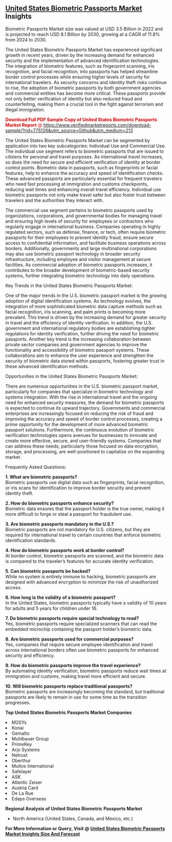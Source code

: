<h2><a href="https://www.verifiedmarketreports.com/download-sample/?rid=775126&amp;utm_source=Github&amp;utm_medium=213" target="_blank">United States Biometric Passports Market</a> Insights</h2><p>Biometric Passports Market size was valued at USD 3.5 Billion in 2022 and is projected to reach USD 8.1 Billion by 2030, growing at a CAGR of 11.8% from 2024 to 2030.</p><p><p>The United States Biometric Passports Market has experienced significant growth in recent years, driven by the increasing demand for enhanced security and the implementation of advanced identification technologies. The integration of biometric features, such as fingerprint scanning, iris recognition, and facial recognition, into passports has helped streamline border control processes while ensuring higher levels of security for international travelers. As security concerns and identity theft risks continue to rise, the adoption of biometric passports by both government agencies and commercial entities has become more critical. These passports provide not only better verification of identity but also reduced fraud and counterfeiting, making them a crucial tool in the fight against terrorism and illegal immigration.</p><p><p><span class=""><span style="color: #ff0000;"><strong>Download Full PDF Sample Copy of United States Biometric Passports Market Report</strong> @ </span><a href="https://www.verifiedmarketreports.com/download-sample/?rid=775126&amp;utm_source=Github&amp;utm_medium=213" target="_blank">https://www.verifiedmarketreports.com/download-sample/?rid=775126&amp;utm_source=Github&amp;utm_medium=213</a></span></p></p><p>The United States Biometric Passports Market can be segmented by application into two key subcategories: Individual Use and Commercial Use. The individual use segment refers to biometric passports that are issued to citizens for personal and travel purposes. As international travel increases, so does the need for secure and efficient verification of identity at border control points. Biometric data in passports, such as fingerprints or facial features, help to enhance the accuracy and speed of identification checks. These advanced passports are particularly essential for frequent travelers who need fast processing at immigration and customs checkpoints, reducing wait times and enhancing overall travel efficiency. Individual use biometric passports not only make travel safer but also foster trust between travelers and the authorities they interact with.<p>The commercial use segment pertains to biometric passports used by organizations, corporations, and governmental bodies for managing travel and ensuring high levels of security for employees or contractors who regularly engage in international business. Companies operating in highly regulated sectors, such as defense, finance, or tech, often require biometric passports for their employees to prevent identity fraud, ensure secure access to confidential information, and facilitate business operations across borders. Additionally, governments and large multinational corporations may also use biometric passport technology in broader security infrastructure, including employee and visitor management at secure facilities. As commercial adoption of biometric passports increases, it contributes to the broader development of biometric-based security systems, further integrating biometric technology into daily operations.<p>Key Trends in the United States Biometric Passports Market:</p><p>One of the major trends in the U.S. biometric passport market is the growing adoption of digital identification systems. As technology evolves, the integration of more sophisticated biometric data capture methods such as facial recognition, iris scanning, and palm prints is becoming more prevalent. This trend is driven by the increasing demand for greater security in travel and the efficiency of identity verification. In addition, the U.S. government and international regulatory bodies are establishing tighter regulations for identity verification, further driving the need for biometric passports. Another key trend is the increasing collaboration between private sector companies and government agencies to improve the functionality and accessibility of biometric passport systems. These collaborations aim to enhance the user experience and strengthen the security of biometric data stored within passports, fostering greater trust in these advanced identification methods.<p>Opportunities in the United States Biometric Passports Market:</p><p>There are numerous opportunities in the U.S. biometric passport market, particularly for companies that specialize in biometric technology and systems integration. With the rise in international travel and the ongoing need for enhanced security measures, the demand for biometric passports is expected to continue its upward trajectory. Governments and commercial enterprises are increasingly focused on reducing the risk of fraud and improving the accuracy and speed of border control processes, creating a prime opportunity for the development of more advanced biometric passport solutions. Furthermore, the continuous evolution of biometric verification technologies opens avenues for businesses to innovate and create more effective, secure, and user-friendly systems. Companies that can address these needs, particularly those focused on data encryption, storage, and processing, are well-positioned to capitalize on the expanding market.<p>Frequently Asked Questions:</p><p><strong>1. What are biometric passports?</strong><br>Biometric passports use digital data such as fingerprints, facial recognition, or iris scans for identification to improve border security and prevent identity theft.</p><p><strong>2. How do biometric passports enhance security?</strong><br>Biometric data ensures that the passport holder is the true owner, making it more difficult to forge or steal a passport for fraudulent use.</p><p><strong>3. Are biometric passports mandatory in the U.S.?</strong><br>Biometric passports are not mandatory for U.S. citizens, but they are required for international travel to certain countries that enforce biometric identification standards.</p><p><strong>4. How do biometric passports work at border control?</strong><br>At border control, biometric passports are scanned, and the biometric data is compared to the traveler’s features for accurate identity verification.</p><p><strong>5. Can biometric passports be hacked?</strong><br>While no system is entirely immune to hacking, biometric passports are designed with advanced encryption to minimize the risk of unauthorized access.</p><p><strong>6. How long is the validity of a biometric passport?</strong><br>In the United States, biometric passports typically have a validity of 10 years for adults and 5 years for children under 16.</p><p><strong>7. Do biometric passports require special technology to read?</strong><br>Yes, biometric passports require specialized scanners that can read the embedded microchip containing the passport holder’s biometric data.</p><p><strong>8. Are biometric passports used for commercial purposes?</strong><br>Yes, companies that require secure employee identification and travel across international borders often use biometric passports for enhanced security and efficiency.</p><p><strong>9. How do biometric passports improve the travel experience?</strong><br>By automating identity verification, biometric passports reduce wait times at immigration and customs, making travel more efficient and secure.</p><p><strong>10. Will biometric passports replace traditional passports?</strong><br>Biometric passports are increasingly becoming the standard, but traditional passports are likely to remain in use for some time as the transition progresses.</p></p><p><strong>Top United States Biometric Passports Market Companies</strong></p><div data-test-id=""><p><li>M2SYs</li><li> Konai</li><li> Gemalto</li><li> Muhlbauer Group</li><li> PrimeKey</li><li> Arjo Systems</li><li> Netrust</li><li> Oberthur</li><li> Multos International</li><li> Safelayer</li><li> ASK</li><li> Atlantic Zeiser</li><li> Austria Card</li><li> De La Rue</li><li> Edaps Overseas</li></p><div><strong>Regional Analysis of&nbsp;United States Biometric Passports Market</strong></div><ul><li dir="ltr"><p dir="ltr">North America&nbsp;(United States, Canada, and Mexico, etc.)</p></li></ul><p><strong>For More Information or Query, Visit @&nbsp;</strong><strong><a href="https://www.verifiedmarketreports.com/product/biometric-passports-market/?utm_source=Github&amp;utm_medium=213" target="_blank">United States Biometric Passports Market Insights Size And Forecast</a></strong></p></div>
